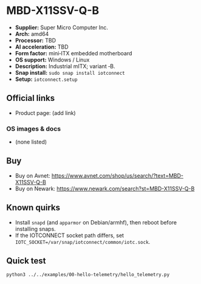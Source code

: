 # MBD-X11SSV-Q-B

- **Supplier:** Super Micro Computer  Inc.
- **Arch:** amd64
- **Processor:** TBD
- **AI acceleration:** TBD
- **Form factor:** mini‑ITX embedded motherboard
- **OS support:** Windows / Linux
- **Description:** Industrial mITX; variant ‑B.
- **Snap install:** `sudo snap install iotconnect`
- **Setup:** `iotconnect.setup`

## Official links
- Product page: (add link)

### OS images & docs
- (none listed)

## Buy
- Buy on Avnet: https://www.avnet.com/shop/us/search/?text=MBD-X11SSV-Q-B
- Buy on Newark: https://www.newark.com/search?st=MBD-X11SSV-Q-B

## Known quirks
- Install `snapd` (and `apparmor` on Debian/armhf), then reboot before installing snaps.
- If the IOTCONNECT socket path differs, set `IOTC_SOCKET=/var/snap/iotconnect/common/iotc.sock`.

## Quick test
```bash
python3 ../../examples/00-hello-telemetry/hello_telemetry.py
```

